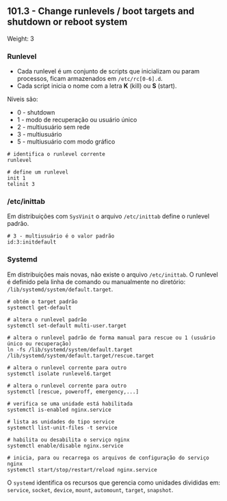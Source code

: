 ## 101.3 - Change runlevels / boot targets and shutdown or reboot system
Weight: 3

### Runlevel

* Cada runlevel é um conjunto de scripts que inicializam ou param processos, ficam armazenados em `/etc/rc[0-6].d`.
* Cada script inicia o nome com a letra **K** (kill) ou **S** (start).

Níveis são:
* 0 - shutdown
* 1 - modo de recuperação ou usuário único
* 2 - multiusuário sem rede
* 3 - multiusuário
* 5 - multiusuário com modo gráfico

```shell
# identifica o runlevel corrente
runlevel

# define um runlevel
init 1
telinit 3
```

### /etc/inittab

Em distribuições com `SysVinit` o arquivo `/etc/inittab` define o runlevel padrão.

```shell
# 3 - multiusuário é o valor padrão
id:3:initdefault
```

### Systemd

Em distribuições mais novas, não existe o arquivo `/etc/inittab`.
O runlevel é definido pela linha de comando ou manualmente no diretório: `/lib/systemd/system/default.target`.

```shell
# obtém o target padrão
systemctl get-default

# altera o runlevel padrão
systemctl set-default multi-user.target

# altera o runlevel padrão de forma manual para rescue ou 1 (usuário único ou recuperação)
ln -fs /lib/systemd/system/default.target /lib/systemd/system/default.target/rescue.target

# altera o runlevel corrente para outro
systemctl isolate runlevel6.target

# altera o runlevel corrente para outro
systemctl [rescue, poweroff, emergency,...]

# verifica se uma unidade está habilitada
systemctl is-enabled nginx.service

# lista as unidades do tipo service
systemctl list-unit-files -t service

# habilita ou desabilita o serviço nginx
systemctl enable/disable nginx.service

# inicia, para ou recarrega os arquivos de configuração do serviço nginx
systemctl start/stop/restart/reload nginx.service
```

O `systemd` identifica os recursos que gerencia como unidades divididas em: `service`, `socket`, `device`, `mount`, `automount`, `target`, `snapshot`.
